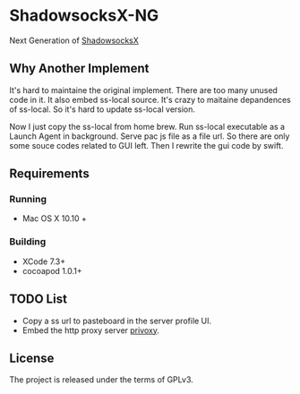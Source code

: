 # ShadowsocksX-NG

Next Generation of [ShadowsocksX](https://github.com/shadowsocks/shadowsocks-iOS)

## Why Another Implement

It's hard to maintaine the original implement. There are too many unused code in it. 
It also embed ss-local source. It's crazy to maitaine depandences of ss-local. 
So it's hard to update ss-local version.

Now I just copy the ss-local from home brew. Run ss-local executable as a Launch Agent in background. 
Serve pac js file as a file url. So there are only some souce codes related to GUI left. 
Then I rewrite the gui code by swift.

## Requirements

### Running

- Mac OS X 10.10 +

### Building

- XCode 7.3+
- cocoapod 1.0.1+

## TODO List

- Copy a ss url to pasteboard in the server profile UI.
- Embed the http proxy server [privoxy](http://www.privoxy.org/).

## License

The project is released under the terms of GPLv3.

